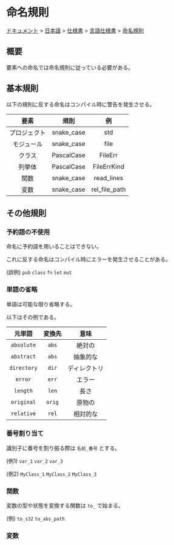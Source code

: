 # 命名規則

[ドキュメント](../../../../index.md) > [日本語](../../../index.md) > [仕様書](../../index.md) > [言語仕様書](../index.md) > [命名規則](./index.md)

## 概要

要素への命名では命名規則に従っている必要がある。

## 基本規則

以下の規則に反する命名はコンパイル時に警告を発生させる。

|要素|規則|例|
|:-:|:-:|:-:|
|プロジェクト|snake_case|std|
|モジュール|snake_case|file|
|クラス|PascalCase|FileErr|
|列挙体|PascalCase|FileErrKind|
|関数|snake_case|read_lines|
|変数|snake_case|rel_file_path|

## その他規則

### 予約語の不使用

命名に予約語を用いることはできない。

これに反する命名はコンパイル時にエラーを発生させることがある。

(誤例) `pub` `class` `fn` `let` `mut`

### 単語の省略

単語は可能な限り省略する。

以下はその例である。

|元単語|変換先|意味|
|:-:|:-:|:-:|
|`absolute`|`abs`|絶対の|
|`abstract`|`abs`|抽象的な|
|`directory`|`dir`|ディレクトリ|
|`error`|`err`|エラー|
|`length`|`len`|長さ|
|`original`|`orig`|原物の|
|`relative`|`rel`|相対的な|

### 番号割り当て

識別子に番号を割り振る際は `名前_番号` とする。

(例1) `var_1` `var_2` `var_3`

(例2) `MyClass_1` `MyClass_2` `MyClass_3`

### 関数

変数の型や状態を変換する関数は `to_` で始まる。

(例) `to_s32` `to_abs_path`

### 変数
